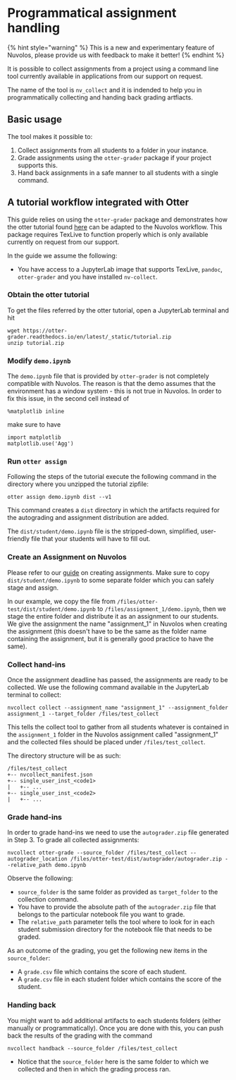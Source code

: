 # Programmatical assignment handling

{% hint style="warning" %}
This is a new and experimentary feature of Nuvolos, please provide us with feedback to make it better!
{% endhint %}

It is possible to collect assignments from a project using a command line tool currently available in applications from our support on request.

The name of the tool is `nv_collect` and it is indended to help you in programmatically collecting and handing back grading artfiacts.

## Basic usage

The tool makes it possible to:

1. Collect assignments from all students to a folder in your instance.
2. Grade assignments using the `otter-grader` package if your project supports this.
3. Hand back assignments in a safe manner to all students with a single command.

## A tutorial workflow integrated with Otter

This guide relies on using the `otter-grader` package and demonstrates how the otter tutorial found [here](https://otter-grader.readthedocs.io/en/latest/tutorial.html) can be adapted to the Nuvolos workflow. This package requires TexLive to function properly which is only available currently on request from our support.

In the guide we assume the following:

* You have access to a JupyterLab image that supports TexLive, `pandoc`, `otter-grader` and you have installed `nv-collect`.

### Obtain the otter tutorial

To get the files referred by the otter tutorial, open a JupyterLab terminal and hit

```
wget https://otter-grader.readthedocs.io/en/latest/_static/tutorial.zip
unzip tutorial.zip
```

### Modify `demo.ipynb`

The `demo.ipynb` file that is provided by `otter-grader` is not completely compatible with Nuvolos. The reason is that the demo assumes that the environment has a window system - this is not true in Nuvolos. In order to fix this issue, in the second cell  instead of

```
%matplotlib inline
```

make sure to have

```
import matplotlib
matplotlib.use('Agg')
```

### Run `otter assign`

Following the steps of the tutorial execute the following command in the directory where you unzipped the tutorial zipfile:

```
otter assign demo.ipynb dist --v1
```

This command creates a `dist` directory in which the artifacts required for the autograding and assignment distribution are added.

The `dist/student/demo.ipynb` file is the stripped-down, simplified, user-friendly file that your students will have to fill out.

### Create an Assignment on Nuvolos

Please refer to our [guide](./#creating-an-assignment) on creating assignments. Make sure to copy `dist/student/demo.ipynb` to some separate folder which you can safely stage and assign.

In our example, we copy the file from `/files/otter-test/dist/student/demo.ipynb` to `/files/assignment_1/demo.ipynb`, then we stage the entire folder and distribute it as an assignment to our students. We give the assignment the name "assignment\_1" in Nuvolos when creating the assignment (this doesn't have to be the same as the folder name containing the assignment, but it is generally good practice to have the same).&#x20;

### Collect hand-ins

Once the assignment deadline has passed, the assignments are ready to be collected. We use the following command available in the JupyterLab terminal to collect:

```
nvcollect collect --assignment_name "assignment_1" --assignment_folder assignment_1 --target_folder /files/test_collect
```

This tells the collect tool to gather from all students whatever is contained in the `assignment_1` folder in the Nuvolos assignment called "assignment\_1" and the collected files should be placed under `/files/test_collect`.

The directory structure will be as such:

```
/files/test_collect
+-- nvcollect_manifest.json
+-- single_user_inst_<code1>
|   +-- ...
+-- single_user_inst_<code2>
|   +-- ...
```

### Grade hand-ins



In order to grade hand-ins we need to use the `autograder.zip` file generated in Step 3. To grade all collected assignments:

```
nvcollect otter-grade --source_folder /files/test_collect --autograder_location /files/otter-test/dist/autograder/autograder.zip --relative_path demo.ipynb
```

Observe the following:

* `source_folder` is the same folder as provided as `target_folder` to the collection command.
* You have to provide the absolute path of the `autograder.zip` file that belongs to the particular notebook file you want to grade.
* The `relative_path` parameter tells the tool where to look for in each student submission directory for the notebook file that needs to be graded.

As an outcome of the grading, you get the following new items in the `source_folder`:

* A `grade.csv` file which contains the score of each student.
* A `grade.csv` file in each student folder which contains the score of the student.

### Handing back

You might want to add additional artifacts to each students folders (either manually or programmatically). Once you are done with this, you can push back the results of the grading with the command

```
nvcollect handback --source_folder /files/test_collect
```

* Notice that the `source_folder` here is the same folder to which we collected and then in which the grading process ran.
